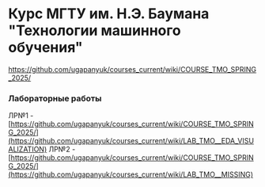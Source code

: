# Курс МГТУ им. Н.Э. Баумана "Технологии машинного обучения"

https://github.com/ugapanyuk/courses_current/wiki/COURSE_TMO_SPRING_2025/

### Лабораторные работы
ЛР№1 - [https://github.com/ugapanyuk/courses_current/wiki/COURSE_TMO_SPRING_2025/](https://github.com/ugapanyuk/courses_current/wiki/LAB_TMO__EDA_VISUALIZATION)
ЛР№2 - [https://github.com/ugapanyuk/courses_current/wiki/COURSE_TMO_SPRING_2025/](https://github.com/ugapanyuk/courses_current/wiki/LAB_TMO__MISSING)

